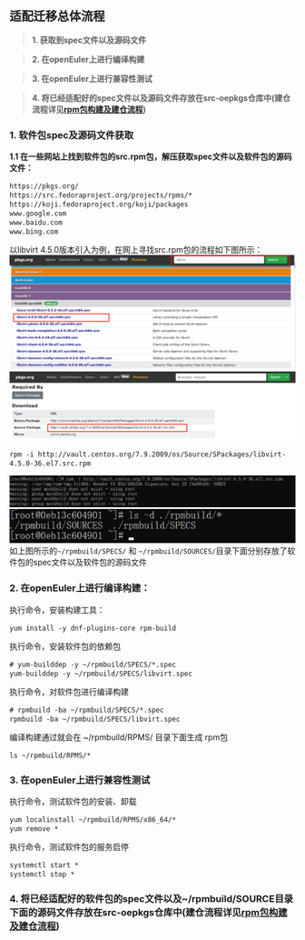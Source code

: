 ## 适配迁移总体流程
>**1. 获取到spec文件以及源码文件**

>**2. 在openEuler上进行编译构建**

>**3. 在openEuler上进行兼容性测试**

>**4. 将已经适配好的spec文件以及源码文件存放在src-oepkgs仓库中(建仓流程详见[rpm包构建及建仓流程](https://gitee.com/openeuler/oec-application/blob/master/doc/rpm%E6%9E%84%E5%BB%BA%E4%BB%A5%E5%8F%8A%E5%BB%BA%E4%BB%93%E6%B5%81%E7%A8%8B.md))**
### 1. 软件包spec及源码文件获取

**1.1 在一些网站上找到软件包的src.rpm包，解压获取spec文件以及软件包的源码文件：**
```
https://pkgs.org/
https://src.fedoraproject.org/projects/rpms/*
https://koji.fedoraproject.org/koji/packages
www.google.com
www.baidu.com
www.bing.com
```
以libvirt 4.5.0版本引入为例，在网上寻找src.rpm包的流程如下图所示：
![输入图片说明](image.png)
![输入图片说明](image2image.png)
```
rpm -i http://vault.centos.org/7.9.2009/os/Source/SPackages/libvirt-4.5.0-36.el7.src.rpm
```
![输入图片说明](image3image.png)
![输入图片说明](image4image.png)
如上图所示的```~/rpmbuild/SPECS/``` 和 ```~/rpmbuild/SOURCES/```目录下面分别存放了软件包的spec文件以及软件包的源码文件

### 2. 在openEuler上进行编译构建：
执行命令，安装构建工具：
```
yum install -y dnf-plugins-core rpm-build
```
执行命令，安装软件包的依赖包
```
# yum-builddep -y ~/rpmbuild/SPECS/*.spec
yum-builddep -y ~/rpmbuild/SPECS/libvirt.spec
```
执行命令，对软件包进行编译构建
```
# rpmbuild -ba ~/rpmbuild/SPECS/*.spec
rpmbuild -ba ~/rpmbuild/SPECS/libvirt.spec
```
编译构建通过就会在 ~/rpmbuild/RPMS/ 目录下面生成 rpm包
```
ls ~/rpmbuild/RPMS/*
```
### 3. 在openEuler上进行兼容性测试
执行命令，测试软件包的安装、卸载
```
yum localinstall ~/rpmbuild/RPMS/x86_64/*
yum remove *
```
执行命令，测试软件包的服务启停
```
systemctl start *
systemctl stop *
```
### 4. 将已经适配好的软件包的spec文件以及~/rpmbuild/SOURCE目录下面的源码文件存放在src-oepkgs仓库中(建仓流程详见[rpm包构建及建仓流程](https://gitee.com/openeuler/oec-application/blob/master/doc/rpm%E6%9E%84%E5%BB%BA%E4%BB%A5%E5%8F%8A%E5%BB%BA%E4%BB%93%E6%B5%81%E7%A8%8B.md))